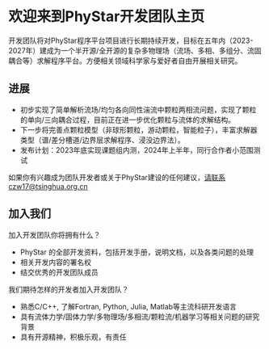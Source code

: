 # 欢迎来到PhyStar开发团队主页

开发团队将对PhyStar程序平台项目进行长期持续开发，目标在五年内（2023-2027年）建成为一个半开源/全开源的复杂多物理场（流场、多相、多组分、流固耦合等）求解程序平台。方便相关领域科学家与爱好者自由开展相关研究。

## 进展
- 初步实现了简单解析流场/均匀各向同性湍流中颗粒两相流问题，实现了颗粒的单向/三向耦合过程，目前正在进一步优化颗粒与流体的求解结构。
- 下一步将完善点颗粒模型（非球形颗粒，游动颗粒，智能粒子），丰富求解器类型（谱/差分槽道/边界层求解程序、浸没边界法）。
- 发布计划：2023年底实现课题组内测，2024年上半年，同行合作者小范围测试


如果你有兴趣成为团队开发者或关于PhyStar建设的任何建议，请联系czw17@tsinghua.org.cn

## 加入我们
加入开发团队你将拥有什么？
- PhyStar 的全部开发资料，包括开发手册，说明文档，以及各类问题的处理
- 相关开发内容的署名权
- 结交优秀的开发团队成员

我们期待怎样的开发者加入开发团队？
- 熟悉C/C++, 了解Fortran, Python, Julia, Matlab等主流科研开发语言
- 具有流体力学/固体力学/多物理场/多相流/颗粒流/机器学习等相关问题的研究背景
- 具有开源精神，积极乐观，有责任
<!--

**Here are some ideas to get you started:**

🙋‍♀️ A short introduction - what is your organization all about?
🌈 Contribution guidelines - how can the community get involved?
👩‍💻 Useful resources - where can the community find your docs? Is there anything else the community should know?
🍿 Fun facts - what does your team eat for breakfast?
🧙 Remember, you can do mighty things with the power of [Markdown](https://docs.github.com/github/writing-on-github/getting-started-with-writing-and-formatting-on-github/basic-writing-and-formatting-syntax)
-->
